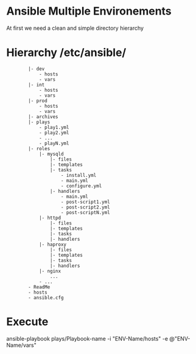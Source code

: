 # Ansible Multiple Environements

At first we need a clean and simple directory hierarchy 

# Hierarchy /etc/ansible/
			|- dev
				- hosts
				- vars
			|- int
				- hosts
				- vars
			|- prod
				- hosts
				- vars
			|- archives
			|- plays
				- play1.yml
				- play2.yml
				- ...
				- playN.yml
			|- roles
				|- mysqld
					|- files
					|- templates
					|- tasks
						- install.yml
						- main.yml
						- configure.yml
					|- handlers
						- main.yml
						- post-script1.yml
						- post-script2.yml
						- post-scriptN.yml
				|- httpd
					|- files
					|- templates
					|- tasks
					|- handlers
				|- haproxy
					|- files
					|- templates
					|- tasks
					|- handlers
				|- nginx
					...
				- ...
			- ReadMe
			- hosts
			- ansible.cfg
# Execute 

ansible-playbook plays/Playbook-name -i "ENV-Name/hosts" -e @"ENV-Name/vars"
